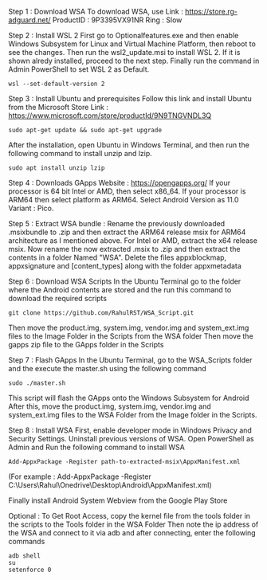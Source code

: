 Step 1 : Download WSA
	To download WSA, use
		Link : https://store.rg-adguard.net/
		ProductID : 9P3395VX91NR
		Ring : Slow

Step 2 : Install WSL 2
	First go to Optionalfeatures.exe and then enable Windows Subsystem for Linux
and Virtual Machine Platform, then reboot to see the changes.
	Then run the wsl2_update.msi to install WSL 2.
	If it is shown alredy installed, proceed to the next step.
	Finally run the command in Admin PowerShell to set WSL 2 as Default.
	
	wsl --set-default-version 2

Step 3 : Install Ubuntu and prerequisites
	Follow this link and install Ubuntu from the Microsoft Store
	Link : https://www.microsoft.com/store/productId/9N9TNGVNDL3Q
	
	sudo apt-get update && sudo apt-get upgrade
	
After the installation, open Ubuntu in Windows Terminal, and then run
the following command to install unzip and lzip.

	sudo apt install unzip lzip

Step 4 : Downloads GApps
	Website : https://opengapps.org/
	If your processor is 64 bit Intel or AMD, then select x86_64.
If your processor is ARM64 then select platform as ARM64.
	Select Android Version as 11.0
	Variant : Pico.

Step 5 : Extract WSA bundle :
	Rename the previously downloaded .msixbundle to .zip and
then extract the ARM64 release msix for ARM64 architecture as I mentioned above.
For Intel or AMD, extract the x64 release msix.
	Now rename the now extracted .msix to .zip and then extract
the contents in a folder Named "WSA".
	Delete the files appxblockmap, appxsignature and [content_types] 
along with the folder appxmetadata

Step 6 : Download WSA Scripts
	 In the Ubuntu Terminal go to the folder where the Android contents
are stored and the run this command to download the required scripts
	
	git clone https://github.com/RahulRST/WSA_Script.git
Then move the product.img, system.img, vendor.img and system_ext.img
files to the Image Folder in the Scripts from the WSA folder
Then move the gapps zip file to the GApps folder in the Scripts

Step 7 : Flash GApps
	In the Ubuntu Terminal, go to the WSA_Scripts folder and the execute 
the master.sh using the following command

	sudo ./master.sh
This script will flash the GApps onto the Windows Subsystem for Android
After this, move the product.img, system.img, vendor.img and system_ext.img
files to the WSA Folder from the Image folder in the Scripts.

Step 8 : Install WSA
	First, enable developer mode in Windows Privacy and Security Settings.
	Uninstall previous versions of WSA.
	Open PowerShell as Admin and Run the following command to install WSA
	
	Add-AppxPackage -Register path-to-extracted-msix\AppxManifest.xml
(For example : Add-AppxPackage -Register C:\Users\Rahul\Onedrive\Desktop\Android\AppxManifest.xml)

Finally install Android System Webview from the Google Play Store


Optional : To Get Root Access, copy the kernel file from the tools folder in the scripts
	to the Tools folder in the WSA Folder
	Then note the ip address of the WSA and connect to it via adb and after connecting,
	enter the following commands
	
	adb shell
	su
	setenforce 0
